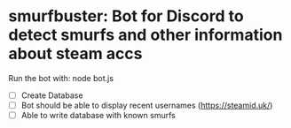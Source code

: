 # smurfbuster: Bot for Discord to detect smurfs and other information about steam accs

Run the bot with: node bot.js

- [ ] Create Database
- [ ] Bot should be able to display recent usernames (https://steamid.uk/)
- [ ] Able to write database with known smurfs
